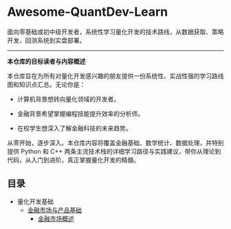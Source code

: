 # Awesome-QuantDev-Learn
面向零基础或初中级开发者，系统性学习量化开发的技术路线，从数据获取、策略开发、回测系统到实盘部署。

---

**本仓库的目标读者与内容概述**

本仓库旨在为所有对量化开发感兴趣的朋友提供一份系统性、实战性强的学习路线图和知识点汇总。无论你是：

* 计算机背景想转向量化领域的开发者。

* 金融背景希望掌握编程技能提升效率的分析师。

* 在校学生想深入了解金融科技的未来趋势。

从零开始，逐步深入。本仓库内容将覆盖金融基础、数学统计、数据处理，并特别提供 Python 和 C++ 两条主流技术栈的详细学习路径与实践建议，带你从理论到代码，从入门到进阶，真正掌握量化开发的精髓。

## 目录
* 量化开发基础
  * [金融市场与产品基础](./量化开发基础#1-金融市场与产品基础)
    * [金融市场概述]()

